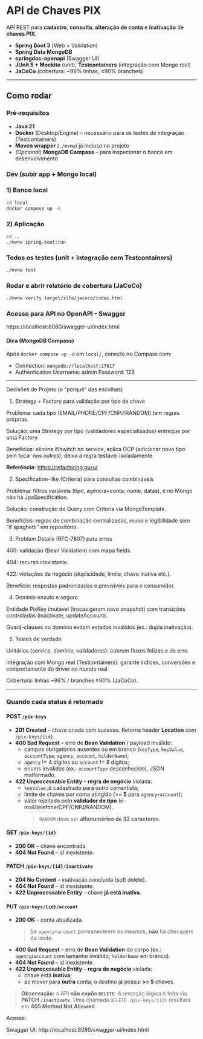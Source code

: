 # API de Chaves PIX

API REST para **cadastro**, **consulta**, **alteração de conta** e **inativação** de **chaves PIX**.

- **Spring Boot 3** (Web + Validation)
- **Spring Data MongoDB**
- **springdoc-openapi** (Swagger UI)
- **JUnit 5 + Mockito** (unit), **Testcontainers** (integração com Mongo real)
- **JaCoCo** (cobertura: ~98% linhas, ≥90% branches)
________________________________________________________________________________________________________

## Como rodar

### Pré-requisitos
- **Java 21**
- **Docker** (Desktop/Engine) – necessário para os testes de integração (Testcontainers)
- **Maven wrapper** (`./mvnw`) já incluso no projeto
- *(Opcional)* **MongoDB Compass** – para inspecionar o banco em desenvolvimento

### Dev (subir app + Mongo local)

### 1) Banco local
```bash
cd local
docker compose up -d
```

### 2) Aplicação 
```bash
cd ..
./mvnw spring-boot:run
```

### Todos os testes (unit + integração com Testcontainers)
```bash
./mvnw test
```

### Rodar e abrir relatório de cobertura (JaCoCo) 
```bash
./mvnw verify target/site/jacoco/index.html
```

### Acesso para API no OpenAPI - Swagger
https://localhost:8080/swagger-ui/index.html

#### Dica (MongoDB Compass)

Após `docker compose up -d` em `local/`, conecte no Compass com:
- Connection: `mongodb://localhost:27017`
- Authentication
Username: admin
Password: 123
____________________________________________________________

Decisões de Projeto (o “porquê” das escolhas)
1) Strategy + Factory para validação por tipo de chave

Problema: cada tipo (EMAIL/PHONE/CPF/CNPJ/RANDOM) tem regras próprias.

Solução: uma Strategy por tipo (validadores especializados) entregue por uma Factory.

Benefícios: elimina if/switch no service, aplica OCP (adicionar novo tipo sem tocar nos outros), deixa a regra testável isoladamente.

**Referência:** https://refactoring.guru/

2) Specification-like (Criteria) para consultas combináveis

Problema: filtros variáveis (tipo, agência+conta, nome, datas), e no Mongo não há JpaSpecification.

Solução: construção de Query com Criteria via MongoTemplate.

Benefícios: regras de combinação centralizadas, reuso e legibilidade sem “if spaghetti” em repositório.

3) Problem Details (RFC-7807) para erros

400: validação (Bean Validation) com mapa fields.

404: recurso inexistente.

422: violações de negócio (duplicidade, limite, chave inativa etc.).

Benefício: respostas padronizadas e previsíveis para o consumidor.

4) Domínio enxuto e seguro

Entidade PixKey imutável (trocas geram novo snapshot) com transições controladas (inactivate, updateAccount).

Guard-clauses no domínio evitam estados inválidos (ex.: dupla inativação).

5) Testes de verdade

Unitários (service, domínio, validadores): cobrem fluxos felizes e de erro.

Integração com Mongo real (Testcontainers): garante índices, conversões e comportamento do driver no mundo real.

Cobertura: linhas ~98% / branches ≥90% (JaCoCo).
____________________________________________________________________________________________________
### Quando cada status é retornado

#### POST `/pix-keys`
- **201 Created** – chave criada com sucesso. Retorna header **Location** com `/pix-keys/{id}`.
- **400 Bad Request** – erro de **Bean Validation** / payload inválido:
  - campos obrigatórios ausentes ou em branco (`keyType`, `keyValue`, `accountType`, `agency`, `account`, `holderName`);
  - `agency` != 4 dígitos ou `account` != 8 dígitos;
  - enums inválidos (ex.: `accountType` desconhecido), JSON malformado.
- **422 Unprocessable Entity** – **regra de negócio** violada:
  - `keyValue` já cadastrado para outro correntista;
  - limite de chaves por conta atingido (>= **5** para `agency+account`);
  - valor rejeitado pelo **validador do tipo** (e-mail/telefone/CPF/CNPJ/RANDOM).  
    > `RANDOM` deve ser **alfanumérico de 32 caracteres**.

#### GET `/pix-keys/{id}`
- **200 OK** – chave encontrada.
- **404 Not Found** – id inexistente.

#### PATCH `/pix-keys/{id}/inactivate`
- **204 No Content** – inativação concluída (soft delete).
- **404 Not Found** – id inexistente.
- **422 Unprocessable Entity** – chave **já está inativa**.

#### PUT `/pix-keys/{id}/account`
- **200 OK** – conta atualizada.  
  > Se `agency+account` permanecerem os mesmos, **não** há checagem de limite.
- **400 Bad Request** – erro de **Bean Validation** do corpo (ex.: `agency`/`account` com tamanho inválido, `holderName` em branco).
- **404 Not Found** – id inexistente.
- **422 Unprocessable Entity** – **regra de negócio** violada:
  - chave está **inativa**;
  - ao mover para **outra** conta, o destino já possui **>= 5** chaves.

> **Observação:** a API **não expõe `DELETE`**. A remoção lógica é feita via **PATCH `/inactivate`**. Uma chamada `DELETE /pix-keys/{id}` resultará em **405 Method Not Allowed**.

Acesse:

Swagger UI: http://localhost:8080/swagger-ui/index.html
